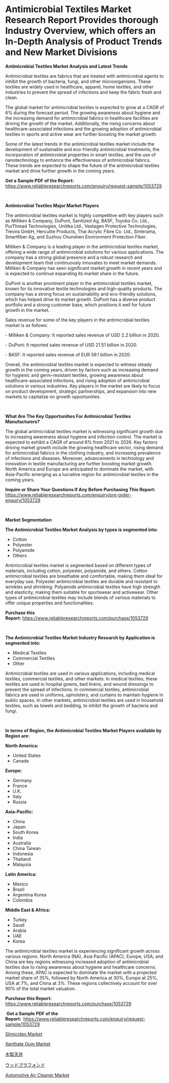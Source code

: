 <p><h1>Antimicrobial Textiles Market Research Report Provides thorough Industry Overview, which offers an In-Depth Analysis of Product Trends and New Market Divisions</h1></p><p><strong>Antimicrobial Textiles Market Analysis and Latest Trends</strong></p>
<p><p>Antimicrobial textiles are fabrics that are treated with antimicrobial agents to inhibit the growth of bacteria, fungi, and other microorganisms. These textiles are widely used in healthcare, apparel, home textiles, and other industries to prevent the spread of infections and keep the fabric fresh and clean.</p><p>The global market for antimicrobial textiles is expected to grow at a CAGR of 6% during the forecast period. The growing awareness about hygiene and the increasing demand for antimicrobial fabrics in healthcare facilities are driving the growth of the market. Additionally, the rising concerns about healthcare-associated infections and the growing adoption of antimicrobial textiles in sports and active wear are further boosting the market growth.</p><p>Some of the latest trends in the antimicrobial textiles market include the development of sustainable and eco-friendly antimicrobial treatments, the incorporation of antimicrobial properties in smart textiles, and the use of nanotechnology to enhance the effectiveness of antimicrobial fabrics. These trends are expected to shape the future of the antimicrobial textiles market and drive further growth in the coming years.</p></p>
<p><strong>Get a Sample PDF of the Report:&nbsp;</strong> <a href="https://www.reliableresearchreports.com/enquiry/request-sample/1053729">https://www.reliableresearchreports.com/enquiry/request-sample/1053729</a></p>
<p>&nbsp;</p>
<p><strong>Antimicrobial Textiles Major Market Players</strong></p>
<p><p>The antimicrobial textiles market is highly competitive with key players such as Milliken & Company, DuPont, Sanitized Ag, BASF, Toyobo Co. Ltd., PurThread Technologies, Unitika Ltd., Vestagen Protective Technologies, Trevira GmbH, Herculite Products, Thai Acrylic Fibre Co. Ltd., Sinterama, Smartfiber Ag, and Suzhou Chunshen Environment Protection Fiber. </p><p>Milliken & Company is a leading player in the antimicrobial textiles market, offering a wide range of antimicrobial solutions for various applications. The company has a strong global presence and a robust research and development team that continuously innovates to meet market demands. Milliken & Company has seen significant market growth in recent years and is expected to continue expanding its market share in the future.</p><p>DuPont is another prominent player in the antimicrobial textiles market, known for its innovative textile technologies and high-quality products. The company has a strong focus on sustainability and eco-friendly solutions, which has helped drive its market growth. DuPont has a diverse product portfolio and a strong customer base, which positions it well for future growth in the market.</p><p>Sales revenue for some of the key players in the antimicrobial textiles market is as follows:</p><p>- Milliken & Company: It reported sales revenue of USD 2.2 billion in 2020.</p><p>- DuPont: It reported sales revenue of USD 21.51 billion in 2020.</p><p>- BASF: It reported sales revenue of EUR 59.1 billion in 2020.</p><p>Overall, the antimicrobial textiles market is expected to witness steady growth in the coming years, driven by factors such as increasing demand for hygienic and germ-resistant textiles, growing awareness about healthcare-associated infections, and rising adoption of antimicrobial solutions in various industries. Key players in the market are likely to focus on product development, strategic partnerships, and expansion into new markets to capitalize on growth opportunities.</p></p>
<p>&nbsp;</p>
<p><strong>What Are The Key Opportunities For Antimicrobial Textiles Manufacturers?</strong></p>
<p><p>The global antimicrobial textiles market is witnessing significant growth due to increasing awareness about hygiene and infection control. The market is expected to exhibit a CAGR of around 6% from 2021 to 2026. Key factors driving market growth include the growing healthcare sector, rising demand for antimicrobial fabrics in the clothing industry, and increasing prevalence of infections and diseases. Moreover, advancements in technology and innovation in textile manufacturing are further boosting market growth. North America and Europe are anticipated to dominate the market, with Asia-Pacific emerging as a lucrative region for antimicrobial textiles in the coming years.</p></p>
<p><strong>Inquire or Share Your Questions If Any Before Purchasing This Report:</strong> <a href="https://www.reliableresearchreports.com/enquiry/pre-order-enquiry/1053729">https://www.reliableresearchreports.com/enquiry/pre-order-enquiry/1053729</a></p>
<p>&nbsp;</p>
<p><strong>Market Segmentation</strong></p>
<p><strong>The Antimicrobial Textiles Market Analysis by types is segmented into:</strong></p>
<p><ul><li>Cotton</li><li>Polyester</li><li>Polyamide</li><li>Others</li></ul></p>
<p><p>Antimicrobial textiles market is segmented based on different types of materials, including cotton, polyester, polyamide, and others. Cotton antimicrobial textiles are breathable and comfortable, making them ideal for everyday use. Polyester antimicrobial textiles are durable and resistant to wrinkles and shrinking. Polyamide antimicrobial textiles have high strength and elasticity, making them suitable for sportswear and activewear. Other types of antimicrobial textiles may include blends of various materials to offer unique properties and functionalities.</p></p>
<p><strong>Purchase this Report:&nbsp;</strong><a href="https://www.reliableresearchreports.com/purchase/1053729">https://www.reliableresearchreports.com/purchase/1053729</a></p>
<p>&nbsp;</p>
<p><strong>The Antimicrobial Textiles Market Industry Research by Application is segmented into:</strong></p>
<p><ul><li>Medical Textiles</li><li>Commercial Textiles</li><li>Other</li></ul></p>
<p><p>Antimicrobial textiles are used in various applications, including medical textiles, commercial textiles, and other markets. In medical textiles, these textiles are used in hospital gowns, bed linens, and wound dressings to prevent the spread of infections. In commercial textiles, antimicrobial fabrics are used in uniforms, upholstery, and curtains to maintain hygiene in public spaces. In other markets, antimicrobial textiles are used in household textiles, such as towels and bedding, to inhibit the growth of bacteria and fungi.</p></p>
<p>&nbsp;</p>
<p><strong>In terms of Region, the Antimicrobial Textiles Market Players available by Region are:</strong></p>
<p>
    <p> <strong> North America: </strong>
        <ul>
            <li>United States</li>
            <li>Canada</li>
        </ul>
        </p> 
    <p> <strong> Europe: </strong>
        <ul>
            <li>Germany</li>
            <li>France</li>
            <li>U.K.</li>
            <li>Italy</li>
            <li>Russia</li>
        </ul>
        </p> 
    <p> <strong> Asia-Pacific: </strong>
        <ul>
            <li>China</li>
            <li>Japan</li>
            <li>South Korea</li>
            <li>India</li>
            <li>Australia</li>
            <li>China Taiwan</li>
            <li>Indonesia</li>
            <li>Thailand</li>
            <li>Malaysia</li>
        </ul>
        </p> 
    <p> <strong> Latin America: </strong>
        <ul>
            <li>Mexico</li>
            <li>Brazil</li>
            <li>Argentina Korea</li>
            <li>Colombia</li>
        </ul>
        </p> 
    <p> <strong> Middle East & Africa: </strong>
        <ul>
            <li>Turkey</li>
            <li>Saudi</li>
            <li>Arabia</li>
            <li>UAE</li>
            <li>Korea</li>
        </ul>
    </p>
    </p>
<p><p>The antimicrobial textiles market is experiencing significant growth across various regions. North America (NA), Asia Pacific (APAC), Europe, USA, and China are key regions witnessing increased adoption of antimicrobial textiles due to rising awareness about hygiene and healthcare concerns. Among these, APAC is expected to dominate the market with a projected market share of 35%, followed by North America at 30%, Europe at 25%, USA at 7%, and China at 3%. These regions collectively account for over 90% of the total market valuation.</p></p>
<p><strong>Purchase this Report: </strong><a href="https://www.reliableresearchreports.com/purchase/1053729">https://www.reliableresearchreports.com/purchase/1053729</a></p>
<p>&nbsp;<strong>Get a Sample PDF of the Report:&nbsp;&nbsp;</strong><a href="https://www.reliableresearchreports.com/enquiry/request-sample/1053729">https://www.reliableresearchreports.com/enquiry/request-sample/1053729</a></p>
<p><strong></strong></p>
<p><p><a href="https://issuu.com/reportprime-2/docs/slimicides-market-size-2030.pptx">Slimicides Market</a></p><p><a href="https://github.com/zjyglelu/Market-Research-Report-List-1/blob/main/xanthate-gum-market.md">Xanthate Gum Market</a></p><p><a href="https://github.com/avwofrml53535/Market-Research-Report-List-1/blob/main/7497490193800.md">木製天井</a></p><p><a href="https://github.com/vtbvgl20191192/Market-Research-Report-List-1/blob/main/1132814193801.md">ウッドプラフォンド</a></p><p><a href="https://issuu.com/reportprime-2/docs/automotive-air-cleaner-market-size-2030.pptx">Automotive Air Cleaner Market</a></p></p>